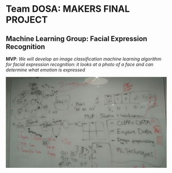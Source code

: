 # Team DOSA: MAKERS FINAL PROJECT

## Machine Learning Group: Facial Expression Recognition

**MVP**: _We will develop an image classification machine learning algorithm for facial expression recognition: it looks at a photo of a face and can determine what emotion is expressed_

![Project Whiteboarding](./whiteboard.jpg)
